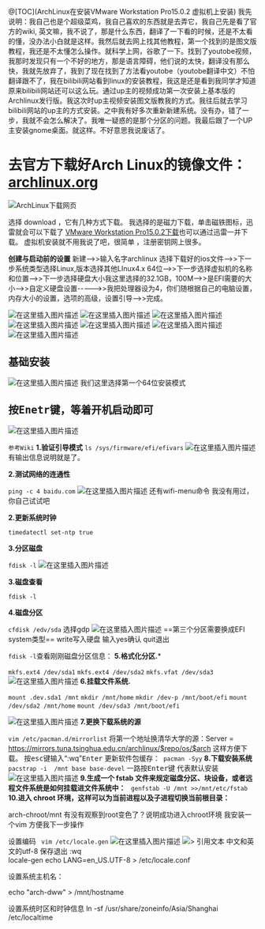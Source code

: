 @[TOC](ArchLinux在安装VMware Workstation Pro15.0.2 虚拟机上安装)
我先说明：我自己也是个超级菜鸡，我自己喜欢的东西就是去弄它，我自己先是看了官方的wiki,
英文嘛，我不说了，那是什么东西，翻译了一下看的时候，还是不太看的懂，没办法小白就是这样。我然后就去网上找其他教程，第一个找到的是图文版教程，我还是不太懂怎么操作。就科学上网，谷歌了一下。找到了youtobe视频，我那时发现只有一个不好的地方，那是语言障碍，他们说的太快，翻译没有那么快，我就先放弃了，我到了现在找到了方法看youtobe（youtobe翻译中文）不怕翻译跟不了，我在bilibili网站看到linux的安装教程，我这是还是看到我同学才知道原来bilibili网站还可以这么玩。通过up主的视频成功第一次安装上基本版的Archlinux发行版。我这次时up主视频安装图文版教我的方式。我往后就去学习bilibili网站的up主的方式安装。之中我有好多次重新新建系统。没有办，错了一步，我就不会怎么解决了。我唯一疑惑的是那个分区的问题。我最后跟了一个UP主安装gnome桌面。就这样。不好意思我说废话了。
# 去官方下载好Arch Linux的镜像文件：[archlinux.org](https://www.archlinux.org)

![ArchLinux下载网页](https://www.github.com/DioPerson/archlinux/raw/master/Slaver/1547105144645.jpg)

选择 download ，它有几种方式下载。
我选择的是磁力下载，单击磁铁图标，迅雷就会可以下载了
[VMware Workstation Pro15.0.2下载](https://download.virtualbox.org/virtualbox/6.0.0/VirtualBox-6.0.0-127566-Win.exe
)也可以通过迅雷一并下载。
虚拟机安装就不用我说了吧，很简单 ，注册密钥网上很多。

**创建与启动前的设置**
新建——>>输入名字archlinux  选择下载好的ios文件——>>下一步系统类型选择Linux,版本选择其他LInux4.x 64位——>>下一步选择虚拟机的名称和位置——>>下一步选择硬盘大小我这里选择的32.1GB，100M——>>是EFI需要的大小——>>自定义硬盘设置----->>我把处理器设为4，你们随根据自己的电脑设置，内存大小的设置，选项的高级，设置引导——>>完成。

![在这里插入图片描述](https://www.github.com/DioPerson/archlinux/raw/master/Slaver/1547105144471.png)
![在这里插入图片描述](https://www.github.com/DioPerson/archlinux/raw/master/Slaver/1547105144472.png)
![在这里插入图片描述](https://www.github.com/DioPerson/archlinux/raw/master/Slaver/1547105144473.png)
![在这里插入图片描述](https://www.github.com/DioPerson/archlinux/raw/master/Slaver/1547105144473.png)
![在这里插入图片描述](https://www.github.com/DioPerson/archlinux/raw/master/Slaver/1547105144474.png)
![在这里插入图片描述](https://www.github.com/DioPerson/archlinux/raw/master/Slaver/1547105144475.png)
![在这里插入图片描述](https://www.github.com/DioPerson/archlinux/raw/master/Slaver/1547105144499.png)


## 基础安装
![在这里插入图片描述](https://www.github.com/DioPerson/archlinux/raw/master/Slaver/1547105144527.png)
我们这里选择第一个64位安装模式



## 按<kbd>Enetr</kbd>键，等着开机启动即可

![在这里插入图片描述](https://www.github.com/DioPerson/archlinux/raw/master/Slaver/1547105144501.png)

`参考Wiki`
**1.验证引导模式**
 `ls /sys/firmware/efi/efivars`
![在这里插入图片描述](https://www.github.com/DioPerson/archlinux/raw/master/Slaver/1547105144560.png)
有输出信息说明就是了。

**2.测试网络的连通性**

`ping -c 4 baidu.com`
![在这里插入图片描述](https://www.github.com/DioPerson/archlinux/raw/master/Slaver/1547105144528.png)
还有wifi-menu命令 我没有用过，你自己试试吧

**2.更新系统时钟**

`timedatectl set-ntp true`

**3.分区磁盘**

`fdisk -l`
![在这里插入图片描述](https://www.github.com/DioPerson/archlinux/raw/master/Slaver/1547105144530.png)

**3.磁盘查看**

`fdisk -l`

**4.磁盘分区**

`cfdisk /edv/sda`
选择gdp
![在这里插入图片描述](https://www.github.com/DioPerson/archlinux/raw/master/Slaver/1547105144512.png)
==第三个分区需要换成EFI system类型==
write写入硬盘
输入yes确认
quit退出

`fdisk -l`查看刚刚磁盘分区信息：
**5.格式化分区.***

`mkfs.ext4 /dev/sda1`
`mkfs.ext4 /dev/sda2`
`mkfs.vfat /dev/sda3`
![在这里插入图片描述](https://www.github.com/DioPerson/archlinux/raw/master/Slaver/1547105144522.png)
**6.挂载文件系统.**

`mount .dev.sda1 /mnt`
`mkdir /mnt/home`
`mkdir /dev-p /mnt/boot/efi`
`mount /dev/sda2 /mnt/home`
`mount /dev/sda3 /mnt/boot/efi`

![在这里插入图片描述](https://www.github.com/DioPerson/archlinux/raw/master/Slaver/1547105144523.png)
**7.更换下载系统的源**

`vim /etc/pacman.d/mirrorlist`
将第一个地址换清华大学的源：Server = https://mirrors.tuna.tsinghua.edu.cn/archlinux/$repo/os/$arch
这样方便下载。
按<kbd>esc</kbd>键输入“:wq”<kbd>Enter</kbd>
更新软件包缓存：` pacman -Syy`
**8.下载安装系统**
` pacstrap -i  /mnt base base-devel `
一路按<kbd>Enter</kbd>键 代表默认安装
![在这里插入图片描述](https://www.github.com/DioPerson/archlinux/raw/master/Slaver/1547105144561.png)
**9.生成一个 fstab 文件来规定磁盘分区、块设备，或者远程文件系统是如何挂载进文件系统中：**
` genfstab -U /mnt >>/mnt/etc/fstab`
**10.进入 chroot 环境，这样可以为当前进程以及子进程切换当前根目录：**

arch-chroot/mnt
有没有观察到root变色了？说明成功进入chroot环境
我安装一个vim 方便我下一步操作


设置编码
` vim /etc/locale.gen`
![在这里插入图片描述](https://www.github.com/DioPerson/archlinux/raw/master/Slaver/1547105144523.png)
![> 引用文本](https://www.github.com/DioPerson/archlinux/raw/master/Slaver/1547105144525.png)
中文和英文的utf-8
保存退出 :wq  
locale-gen
echo LANG=en_US.UTF-8 > /etc/locale.conf


设置系统主机名：

echo "arch-dww" > /mnt/hostname

设置系统时区和时钟信息
ln -sf /usr/share/zoneinfo/Asia/Shanghai /etc/localtime









